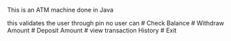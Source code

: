 This is an ATM machine done in Java

this validates the user through pin no
user can # Check Balance 
         # Withdraw Amount
         # Deposit Amount
         # view transaction History
         # Exit
